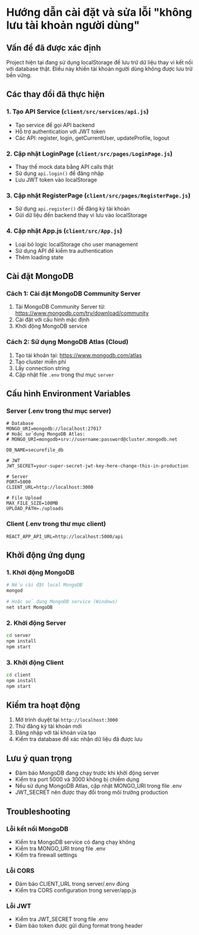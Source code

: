 # Hướng dẫn cài đặt và sửa lỗi "không lưu tài khoản người dùng"

## Vấn đề đã được xác định
Project hiện tại đang sử dụng localStorage để lưu trữ dữ liệu thay vì kết nối với database thật. Điều này khiến tài khoản người dùng không được lưu trữ bền vững.

## Các thay đổi đã thực hiện

### 1. Tạo API Service (`client/src/services/api.js`)
- Tạo service để gọi API backend
- Hỗ trợ authentication với JWT token
- Các API: register, login, getCurrentUser, updateProfile, logout

### 2. Cập nhật LoginPage (`client/src/pages/LoginPage.js`)
- Thay thế mock data bằng API calls thật
- Sử dụng `api.login()` để đăng nhập
- Lưu JWT token vào localStorage

### 3. Cập nhật RegisterPage (`client/src/pages/RegisterPage.js`)
- Sử dụng `api.register()` để đăng ký tài khoản
- Gửi dữ liệu đến backend thay vì lưu vào localStorage

### 4. Cập nhật App.js (`client/src/App.js`)
- Loại bỏ logic localStorage cho user management
- Sử dụng API để kiểm tra authentication
- Thêm loading state

## Cài đặt MongoDB

### Cách 1: Cài đặt MongoDB Community Server
1. Tải MongoDB Community Server từ: https://www.mongodb.com/try/download/community
2. Cài đặt với cấu hình mặc định
3. Khởi động MongoDB service

### Cách 2: Sử dụng MongoDB Atlas (Cloud)
1. Tạo tài khoản tại: https://www.mongodb.com/atlas
2. Tạo cluster miễn phí
3. Lấy connection string
4. Cập nhật file `.env` trong thư mục `server`

## Cấu hình Environment Variables

### Server (.env trong thư mục server)
```env
# Database
MONGO_URI=mongodb://localhost:27017
# Hoặc sử dụng MongoDB Atlas:
# MONGO_URI=mongodb+srv://username:password@cluster.mongodb.net

DB_NAME=securefile_db

# JWT
JWT_SECRET=your-super-secret-jwt-key-here-change-this-in-production

# Server
PORT=5000
CLIENT_URL=http://localhost:3000

# File Upload
MAX_FILE_SIZE=100MB
UPLOAD_PATH=./uploads
```

### Client (.env trong thư mục client)
```env
REACT_APP_API_URL=http://localhost:5000/api
```

## Khởi động ứng dụng

### 1. Khởi động MongoDB
```bash
# Nếu cài đặt local MongoDB
mongod

# Hoặc sử dụng MongoDB service (Windows)
net start MongoDB
```

### 2. Khởi động Server
```bash
cd server
npm install
npm start
```

### 3. Khởi động Client
```bash
cd client
npm install
npm start
```

## Kiểm tra hoạt động

1. Mở trình duyệt tại `http://localhost:3000`
2. Thử đăng ký tài khoản mới
3. Đăng nhập với tài khoản vừa tạo
4. Kiểm tra database để xác nhận dữ liệu đã được lưu

## Lưu ý quan trọng

- Đảm bảo MongoDB đang chạy trước khi khởi động server
- Kiểm tra port 5000 và 3000 không bị chiếm dụng
- Nếu sử dụng MongoDB Atlas, cập nhật MONGO_URI trong file .env
- JWT_SECRET nên được thay đổi trong môi trường production

## Troubleshooting

### Lỗi kết nối MongoDB
- Kiểm tra MongoDB service có đang chạy không
- Kiểm tra MONGO_URI trong file .env
- Kiểm tra firewall settings

### Lỗi CORS
- Đảm bảo CLIENT_URL trong server/.env đúng
- Kiểm tra CORS configuration trong server/app.js

### Lỗi JWT
- Kiểm tra JWT_SECRET trong file .env
- Đảm bảo token được gửi đúng format trong header
